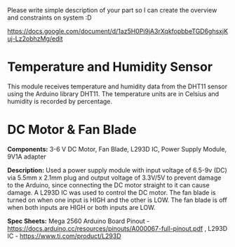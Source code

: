 Please write simple description of your part so I can create the overview and constraints on system :D

https://docs.google.com/document/d/1az5H0Pi9jA3rXqkfopbbeTGD6ghsxjKuj-Lz2obhzMg/edit

# Temperature and Humidity Sensor
This module receives temperature and humidity data from the DHT11 sensor using the Arduino library DHT11. The temperature units are in Celsius and humidity is recorded by percentage.

# DC Motor & Fan Blade
**Components:** 3-6 V DC Motor, Fan Blade, L293D IC, Power Supply Module, 9V1A adapter

**Description:**
Used a power supply module with input voltage of 6.5-9v (DC) via 5.5mm x 2.1mm plug and output voltage of 3.3V/5V to prevent damage to the Arduino, since connecting the DC motor straight to it can cause damage. A L293D IC was used to control the DC motor. The fan blade is turned on when one input is HIGH and the other is LOW. The fan blade is off when both inputs are HIGH or both inputs are LOW.

**Spec Sheets:**
Mega 2560 Arduino Board Pinout - https://docs.arduino.cc/resources/pinouts/A000067-full-pinout.pdf
, L293D IC - https://www.ti.com/product/L293D
